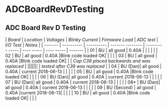 # ADCBoardRevDTesting
## ADC Board Rev D Testing


| *Board* | *Location* | *Voltages* | *Blinky Current* | *Firmware Load* | *ADC test* | *I/O Test* |             *Notes*             |
| ------- | ---------- | ---------- | ------- -------- | --------- ----- | ---- ----- | ---- ----- |             -------             |
|   01  | BU | all good |  0.40A  |               |          |          |                                  |
|   02  | BU | all good |  0.40A  |Blink code loaded OK|          |          |                                  |
|   03  | BU | all good |  0.40A  |Blink code loaded OK|          |          | _Cap C39 placed backwards and was replaced_                         |
||||||| |        _tested after C39 was replaced_      |
|   04  | BU (Dan)| all good |  0.40A  | current 2018-06-13 |          |          |                                  |
|   05  | BU | all good |  0.40A  |Blink code loaded OK|          |          |                                  |
|   06  | BU (Dan)| all good |  0.40A  | current 2018-06-13 |          |          |                                  |
|   07  | BU (Dan)| all good |  0.40A  | current 2018-06-13 |          |          |                                  |
|   08*  | BU (Dan)| all good |  0.40A  | current 2018-06-13 |          |          |                                  |
|   09  | BU (Second) | all good |  0.40A  |current 2018-06-13|          |          |                                  |
|   10  | BU | all good |  0.40A  |Blink code loaded OK|          |          |                                  |



